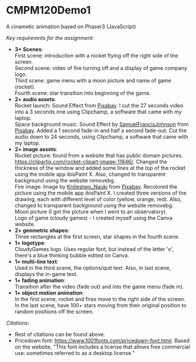 # CMPM120Demo1
A cinametic animation based on Phaser3 (JavaScript)

*Key requiremnts for the assignment:*
- **3+ Scenes**:<br>
    First scene: introduction with a rocket flying off the right side of the screen. <br>
    Second scene: video of fire turning off and a display of game company logo. <br>
    Third scene: game menu with a moon picture and name of game (rocket). <br>
    Fourth scene: star transition into beginning of the game. <br>
- **2+ audio assets**:<br>
    Rocket launch: Sound Effect from <a href="https://pixabay.com/?utm_source=link-attribution&amp;utm_medium=referral&amp;utm_campaign=music&amp;utm_content=76003">Pixabay</a>. I cut the 27 seconds video into a 3 seconds one using Clipchamp, a software that came with my laptop.<br>
    Space background music: Sound Effect by <a href="https://pixabay.com/users/samuelfrancisjohnson-1207793/?utm_source=link-attribution&amp;utm_medium=referral&amp;utm_campaign=music&amp;utm_content=106826">SamuelFrancisJohnson</a> from <a href="https://pixabay.com//?utm_source=link-attribution&amp;utm_medium=referral&amp;utm_campaign=music&amp;utm_content=106826">Pixabay</a>. Added a 1 second fade-in and half a second fade-out. Cut the audio down to 24 seconds, using Clipchamp, a software that came with my laptop.
- **2+ image assets**:<br>
    Rocket picture: found from a website that has public domain pictures. https://clipartix.com/rocket-clipart-image-11846/. Changed the thickness of the window and added some lines at the top of the rocket using the mobile app ibisPaint X. Also, changed to transparent background using the website removebg.<br>
    Fire image: Image by <a href="https://pixabay.com/users/królestwo_nauki-17664295/?utm_source=link-attribution&amp;utm_medium=referral&amp;utm_campaign=image&amp;utm_content=6904983">Królestwo_Nauki</a> from <a href="https://pixabay.com//?utm_source=link-attribution&amp;utm_medium=referral&amp;utm_campaign=image&amp;utm_content=6904983">Pixabay</a>. Recolored the picture using the mobile app ibisPaint X. I created three versions of the drawing, each with different level of color (yellow, orange, red).  Also, changed to transparent background using the website removebg. <br>
    Moon picture (I got the picture when I went to an observatory).<br>
    Logo of game (cloudy games) - I created myself using the Canva website.<br>
- **2+ geometric shapes**:<br>
    Three rectangles at the first screen, star shapes in the fourth scene.<br>
- **1+ logotype**:<br>
    CloudyGames logo. Uses regular font, but instead of the letter 'o', there's a blue thinking bubble edited on Canva.<br>
- **1+ multi-line text**:<br>
    Used in the third scene, the options/quit text. Also, in last scene, displays the in-game text.<br>
- **1+ fading animation**:<br>
    Transition after the video (fade out) and into the game menu (fade in).<br>
- **1+ object motion animation**:<br>
    In the first scene, rocket and fires move to the right side of the screen. In the last scene, have 100+ stars moving from their original position to random positions off the screen.

*Citations:*
- Rest of citations can be found above. 
- Pricedown font: https://www.1001fonts.com/pricedown-font.html. Based on the website, "This font includes a license that allows free commercial use: sometimes referred to as a desktop license."
